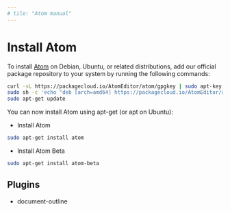 ```yaml
---
# tile: "Atom manual"
---
```


# Install Atom
To install [Atom](https://flight-manual.atom.io/getting-started/sections/installing-atom/) on Debian, Ubuntu, or related distributions, add our official package repository to your system by running the following commands:
```sh
curl -sL https://packagecloud.io/AtomEditor/atom/gpgkey | sudo apt-key add -
sudo sh -c 'echo "deb [arch=amd64] https://packagecloud.io/AtomEditor/atom/any/ any main" > /etc/apt/sources.list.d/atom.list'
sudo apt-get update
```
You can now install Atom using apt-get (or apt on Ubuntu):
- Install Atom
```sh
sudo apt-get install atom
```
- Install Atom Beta
```sh
sudo apt-get install atom-beta
```

## Plugins
- document-outline
